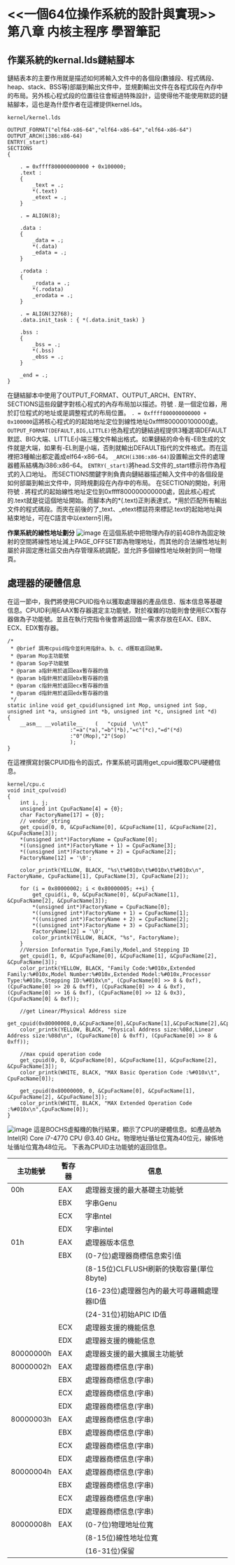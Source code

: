# <<一個64位操作系統的設計與實現>> 第八章 内核主程序 學習筆記
## 作業系統的kernal.lds鏈結腳本
鏈結表本的主要作用就是描述如何將輸入文件中的各個段(數據段、程式碼段、heap、stack、BSS等)部屬到輸出文件中，並規劃輸出文件在各程式段在內存中的布局。另外核心程式段的位置往往會經過特殊設計，這使得他不能使用默認的鏈結腳本，這也是為什麼作者在這裡提供kernel.lds。
```
kernel/kernel.lds

OUTPUT_FORMAT("elf64-x86-64","elf64-x86-64","elf64-x86-64")
OUTPUT_ARCH(i386:x86-64)
ENTRY(_start)
SECTIONS
{

    . = 0xffff800000000000 + 0x100000;
    .text :
    {
        _text = .;
        *(.text)
        _etext = .;
    }

    . = ALIGN(8);

    .data :
    {
        _data = .;
        *(.data)		
        _edata = .;
    }

    .rodata : 
    {
        _rodata = .;	
        *(.rodata)
        _erodata = .;
    }

    . = ALIGN(32768);
    .data.init_task : { *(.data.init_task) }

    .bss :
    {
        _bss = .;
        *(.bss)
        _ebss = .;
    }

    _end = .;
}
```
在鏈結腳本中使用了OUTPUT_FORMAT、OUTPUT_ARCH、ENTRY、SECTIONS這些段鍵字對核心程式的內存布局加以描述。符號 . 是一個定位器，用於訂位程式的地址或是調整程式的布局位置。
`. = 0xffff800000000000 + 0x100000`這將核心程式的的起始地址定位到線性地址0xffff800000100000處。
`OUTPUT_FORMAT(DEFAULT,BIG,LITTLE)`他為程式的鏈結過程提供3種選項DEFAULT默認、BIG大端、LITTLE小端三種文件輸出格式。如果鏈結的命令有-EB生成的文件就是大端，如果有-EL則是小端，否則就輸出DEFAULT指代的文件格式。而在這裡把3種輸出都定義成elf64-x86-64。
`_ARCH(i386:x86-64)`設置輸出文件的處理器體系結構為i386:x86-64。
`ENTRY(_start)`將head.S文件的_start標示符作為程式的入口地址。
而SECTIONS關鍵字則負責向鏈結器描述輸入文件中的各個段是如何部屬到輸出文件中，同時規劃段在內存中的布局。
在SECTION的開始，利用符號 . 將程式的起始線性地址定位到0xffff800000000000處，因此核心程式的.text就是從這個地址開始。而腳本內的*(.text)正則表達式，*用於匹配所有輸出文件的程式碼段。而夾在前後的了_text、_etext標誌符來標記.text的起始地址與結束地址，可在C語言中以extern引用。

**作業系統的線性地址劃分**
![image](./image/ch8/address.png)
在這個系統中把物理內存的前4GB作為固定映射的空間將線性地址減上PAGE_OFFSET即為物理地址，而其他的合法線性地址則屬於非固定應社區交由內存管理系統調配，並允許多個線性地址映射到同一物理頁。

## 處理器的硬體信息
在這一節中，我們將使用CPUID指令以獲取處理器的產品信息、版本信息等基礎信息。CPUID利用EAAX暫存器選定主功能號，對於複雜的功能則會使用ECX暫存器做為子功能號。並且在執行完指令後會將返回值一需求存放在EAX、EBX、ECX、EDX暫存器。
```
/*
 * @brief 調用cpuid指令並利用指針a、b、c、d獲取返回結果。
 * @param Mop主功能號
 * @param Sop子功能號
 * @param a指針用於返回eax暫存器的值
 * @param b指針用於返回ebx暫存器的值
 * @param c指針用於返回ecx暫存器的值
 * @param d指針用於返回edx暫存器的值
 */
static inline void get_cpuid(unsigned int Mop, unsigned int Sop, unsigned int *a, unsigned int *b, unsigned int *c, unsigned int *d)
{
    __asm__ __volatile__	(   "cpuid  \n\t"
                    :"=a"(*a),"=b"(*b),"=c"(*c),"=d"(*d)
                    :"0"(Mop),"2"(Sop)
                    );
}
```
在這裡撰寫封裝CPUID指令的函式，作業系統可調用get_cpuid獲取CPU硬體信息。

```
kernel/cpu.c
void init_cpu(void)
{
    int i, j;
    unsigned int CpuFacName[4] = {0};
    char FactoryName[17] = {0};
    // vendor_string
    get_cpuid(0, 0, &CpuFacName[0], &CpuFacName[1], &CpuFacName[2], &CpuFacName[3]);
    *(unsigned int*)FactoryName = CpuFacName[0];
    *((unsigned int*)FactoryName + 1) = CpuFacName[3];
    *((unsigned int*)FactoryName + 2) = CpuFacName[2];
    FactoryName[12] = '\0';

    color_printk(YELLOW, BLACK, "%s\t%#010x\t%#010x\t%#010x\n", FactoryName, CpuFacName[1], CpuFacName[3], CpuFacName[2]);

	for (i = 0x80000002; i < 0x80000005; ++i) {
        get_cpuid(i, 0, &CpuFacName[0], &CpuFacName[1], &CpuFacName[2], &CpuFacName[3]);
        *(unsigned int*)FactoryName = CpuFacName[0];
        *((unsigned int*)FactoryName + 1) = CpuFacName[1];
        *((unsigned int*)FactoryName + 2) = CpuFacName[2];
        *((unsigned int*)FactoryName + 3) = CpuFacName[3];
        FactoryName[12] = '\0';
        color_printk(YELLOW, BLACK, "%s", FactoryName);
    }
	//Version Informatin Type,Family,Model,and Stepping ID
	get_cpuid(1, 0, &CpuFacName[0], &CpuFacName[1], &CpuFacName[2], &CpuFacName[3]);
	color_printk(YELLOW, BLACK, "Family Code:%#010x,Extended Family:%#010x,Model Number:%#010x,Extended Model:%#010x,Processor Type:%#010x,Stepping ID:%#010x\n", (CpuFacName[0] >> 8 & 0xf), (CpuFacName[0] >> 20 & 0xff), (CpuFacName[0] >> 4 & 0xf), (CpuFacName[0] >> 16 & 0xf), (CpuFacName[0] >> 12 & 0x3), (CpuFacName[0] & 0xf));

	//get Linear/Physical Address size
	get_cpuid(0x80000008,0,&CpuFacName[0],&CpuFacName[1],&CpuFacName[2],&CpuFacName[3]);
	color_printk(YELLOW, BLACK, "Physical Address size:%08d,Linear Address size:%08d\n", (CpuFacName[0] & 0xff), (CpuFacName[0] >> 8 & 0xff));

	//max cpuid operation code
	get_cpuid(0, 0, &CpuFacName[0], &CpuFacName[1], &CpuFacName[2], &CpuFacName[3]);
	color_printk(WHITE, BLACK, "MAX Basic Operation Code :%#010x\t", CpuFacName[0]);

	get_cpuid(0x80000000, 0, &CpuFacName[0], &CpuFacName[1], &CpuFacName[2], &CpuFacName[3]);
	color_printk(WHITE, BLACK, "MAX Extended Operation Code :%#010x\n",CpuFacName[0]);
}
```
![image](./image/ch8/bochs1.png)
這是BOCHS虛擬機的執行結果，顯示了CPU的硬體信息。如產品號為Intel(R) Core i7-4770 CPU @3.40 GHz。物理地址循址位寬為40位元，線係地址循址位寬為48位元。
下表為CPUID主功能號的返回信息。

| 主功能號  | 暫存器 | 信息                                        |
| --------- | ------ | ------------------------------------------- |
| 00h       | EAX    | 處理器支援的最大基礎主功能號                |
|           | EBX    | 字串Genu                                    |
|           | ECX    | 字串ntel                                    |
|           | EDX    | 字串intel                                   |
| 01h       | EAX    | 處理器版本信息                              |
|           | EBX    | (0-7位)處理器商標信息索引值                 |
|           |        | (8-15位)CLFLUSH刷新的快取容量(單位8byte)    |
|           |        | (16-23位)處理器包內的最大可尋邏輯處理器ID值 |
|           |        | (24-31位)初始APIC ID值                      |
|           | ECX    | 處理器支援的機能信息                        |
|           | EDX    | 處理器支援的機能信息                        |
| 80000000h | EAX    | 處理器支援的最大擴展主功能號                |
| 80000002h | EAX    | 處理器商標信息(字串)                        |
|           | EBX    | 處理器商標信息(字串)                        |
|           | ECX    | 處理器商標信息(字串)                        |
|           | EDX    | 處理器商標信息(字串)                        |
| 80000003h | EAX    | 處理器商標信息(字串)                        |
|           | EBX    | 處理器商標信息(字串)                        |
|           | ECX    | 處理器商標信息(字串)                        |
|           | EDX    | 處理器商標信息(字串)                        |
| 80000004h | EAX    | 處理器商標信息(字串)                        |
|           | EBX    | 處理器商標信息(字串)                        |
|           | ECX    | 處理器商標信息(字串)                        |
|           | EDX    | 處理器商標信息(字串)                        |
| 80000008h | EAX    | (0-7位)物理地址位寬                         |
|           |        | (8-15位)線性地址位寬                        |
|           |        | (16-31位)保留                              |
